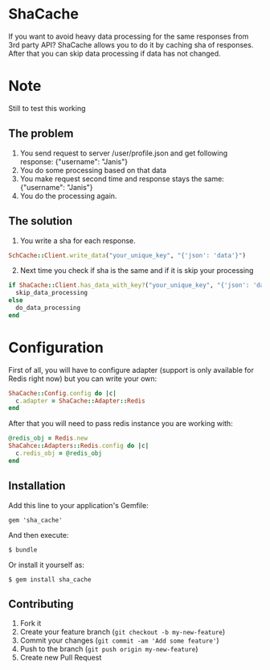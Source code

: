 # ShaCache

If you want to avoid heavy data processing for the same responses from 3rd party API? ShaCache allows you to do it by caching sha of responses. After that you can skip data processing if data has not changed.

# Note

Still to test this working

## The problem

1. You send request to server /user/profile.json and get following response:
    {"username": "Janis"}
2. You do some processing based on that data
3. You make request second time and response stays the same:
    {"username": "Janis"}
4. You do the processing again.

## The solution
1. You write a sha for each response.

```ruby
SchCache::Client.write_data("your_unique_key", "{'json': 'data'}")
```

2. Next time you check if sha is the same and if it is skip your processing

```ruby
if ShaCache::Client.has_data_with_key?("your_unique_key", "{'json': 'data'}")
  skip_data_processing
else
  do_data_processing
end
```

# Configuration
First of all, you will have to configure adapter (support is only available for Redis right now) but you can write your own:

```ruby
ShaCache::Config.config do |c|
  c.adapter = ShaCache::Adapter::Redis
end
```

After that you will need to pass redis instance you are working with:

```ruby
@redis_obj = Redis.new
ShaCahce::Adapters::Redis.config do |c|
  c.redis_obj = @redis_obj
end
```


## Installation

Add this line to your application's Gemfile:

    gem 'sha_cache'

And then execute:

    $ bundle

Or install it yourself as:

    $ gem install sha_cache

## Contributing

1. Fork it
2. Create your feature branch (`git checkout -b my-new-feature`)
3. Commit your changes (`git commit -am 'Add some feature'`)
4. Push to the branch (`git push origin my-new-feature`)
5. Create new Pull Request
